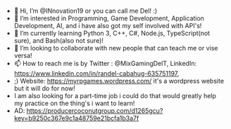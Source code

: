 - 👋 Hi, I’m @INnovation19 or you can call me Del! :)
- 👀 I’m interested in Programming, Game Development, Application Development, AI, and i have also got my self involved with API's!
- 🌱 I’m currently learning Python 3, C++, C#, Node.js, TypeScript(not sure), and Bash(also not sure)!
- 💞️ I’m looking to collaborate with new people that can teach me or vise versa!
- 📫 How to reach me is by Twitter : @MixGamingDelT, LinkedIn: https://www.linkedin.com/in/randel-cabahug-635751197, 
-  ;) Website: https://myrpgames.wordpress.com/ it's a wordpress website but it will do for now!
-  I am also looking for a part-time job i could do that would greatly help my practice on the thing's i want to learn!
- AD: https://producercoconutgroup.com/d1265gcu?key=b9250c367e9c1a48759e21bcfa1b3a7f
<!---
INnovation19/INnovation19 is a ✨ special ✨ repository because its `README.md` (this file) appears on your GitHub profile.
You can click the Preview link to take a look at your changes.
--->

